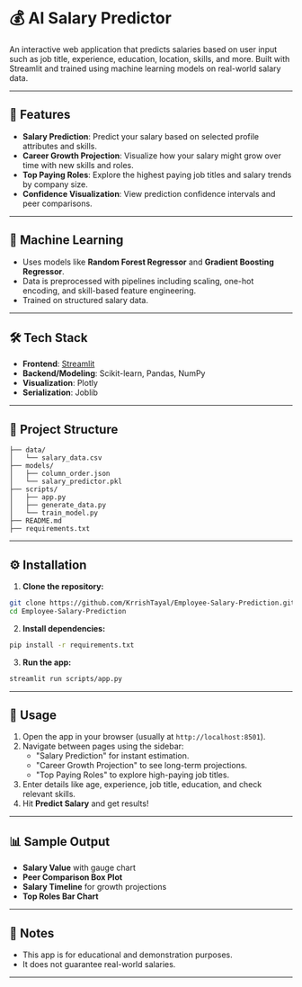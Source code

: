 # 💰 AI Salary Predictor

An interactive web application that predicts salaries based on user input such as job title, experience, education, location, skills, and more. Built with Streamlit and trained using machine learning models on real-world salary data.

---

## 🚀 Features

- **Salary Prediction**: Predict your salary based on selected profile attributes and skills.
- **Career Growth Projection**: Visualize how your salary might grow over time with new skills and roles.
- **Top Paying Roles**: Explore the highest paying job titles and salary trends by company size.
- **Confidence Visualization**: View prediction confidence intervals and peer comparisons.

---

## 🧠 Machine Learning

- Uses models like **Random Forest Regressor** and **Gradient Boosting Regressor**.
- Data is preprocessed with pipelines including scaling, one-hot encoding, and skill-based feature engineering.
- Trained on structured salary data.

---

## 🛠️ Tech Stack

- **Frontend**: [Streamlit](https://streamlit.io/)
- **Backend/Modeling**: Scikit-learn, Pandas, NumPy
- **Visualization**: Plotly
- **Serialization**: Joblib

---

## 📁 Project Structure

```
├── data/
│   └── salary_data.csv          
├── models/
│   ├── column_order.json        
│   └── salary_predictor.pkl     
├── scripts/
│   ├── app.py                   
│   ├── generate_data.py         
│   └── train_model.py           
├── README.md
├── requirements.txt
```

---

## ⚙️ Installation

1. **Clone the repository:**
```bash
git clone https://github.com/KrrishTayal/Employee-Salary-Prediction.git
cd Employee-Salary-Prediction
```

2. **Install dependencies:**
```bash
pip install -r requirements.txt
```

3. **Run the app:**
```bash
streamlit run scripts/app.py
```

---

## 📝 Usage

1. Open the app in your browser (usually at `http://localhost:8501`).
2. Navigate between pages using the sidebar:
   - "Salary Prediction" for instant estimation.
   - "Career Growth Projection" to see long-term projections.
   - "Top Paying Roles" to explore high-paying job titles.
3. Enter details like age, experience, job title, education, and check relevant skills.
4. Hit **Predict Salary** and get results!

---

## 📊 Sample Output

- **Salary Value** with gauge chart
- **Peer Comparison Box Plot**
- **Salary Timeline** for growth projections
- **Top Roles Bar Chart**

---

## 📌 Notes

- This app is for educational and demonstration purposes.
- It does not guarantee real-world salaries.

---

